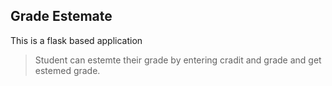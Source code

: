 ## Grade Estemate
This is a flask based application 

>Student can estemte their grade by entering cradit and grade and get estemed grade.

